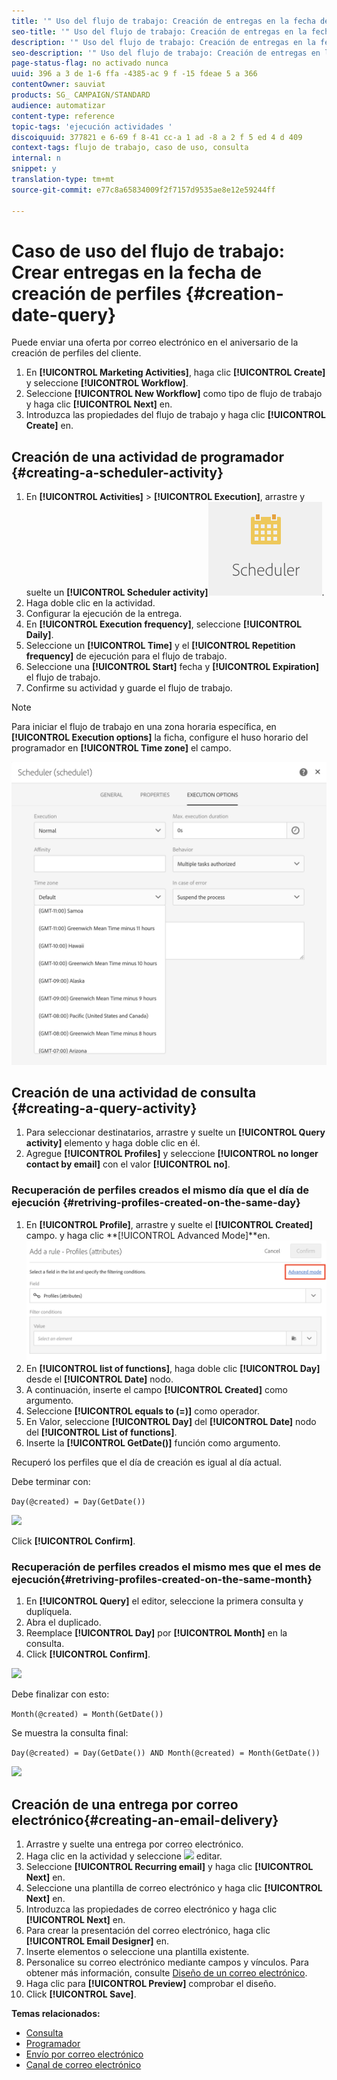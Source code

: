```yaml
---
title: '" Uso del flujo de trabajo: Creación de entregas en la fecha de creación del perfil "'
seo-title: '" Uso del flujo de trabajo: Creación de entregas en la fecha de creación del perfil "'
description: '" Uso del flujo de trabajo: Creación de entregas en la fecha de creación del perfil "'
seo-description: '" Uso del flujo de trabajo: Creación de entregas en la fecha de creación del perfil "'
page-status-flag: no activado nunca
uuid: 396 a 3 de 1-6 ffa -4385-ac 9 f -15 fdeae 5 a 366
contentOwner: sauviat
products: SG_ CAMPAIGN/STANDARD
audience: automatizar
content-type: reference
topic-tags: 'ejecución actividades '
discoiquuid: 377821 e 6-69 f 8-41 cc-a 1 ad -8 a 2 f 5 ed 4 d 409
context-tags: flujo de trabajo, caso de uso, consulta
internal: n
snippet: y
translation-type: tm+mt
source-git-commit: e77c8a65834009f2f7157d9535ae8e12e59244ff

---
```



# Caso de uso del flujo de trabajo: Crear entregas en la fecha de creación de perfiles {#creation-date-query}

Puede enviar una oferta por correo electrónico en el aniversario de la creación de perfiles del cliente.

1. En **[!UICONTROL Marketing Activities]**, haga clic **[!UICONTROL Create]** y seleccione **[!UICONTROL Workflow]**.
1. Seleccione **[!UICONTROL New Workflow]** como tipo de flujo de trabajo y haga clic **[!UICONTROL Next]** en.
1. Introduzca las propiedades del flujo de trabajo y haga clic **[!UICONTROL Create]** en.

## Creación de una actividad de programador {#creating-a-scheduler-activity}

1. En **[!UICONTROL Activities]** &gt; **[!UICONTROL Execution]**, arrastre y suelte un **[!UICONTROL Scheduler activity]**![](assets/scheduler_icon.png).
1. Haga doble clic en la actividad.
1. Configurar la ejecución de la entrega.
1. En **[!UICONTROL Execution frequency]**, seleccione **[!UICONTROL Daily]**.
1. Seleccione un **[!UICONTROL Time]** y el **[!UICONTROL Repetition frequency]** de ejecución para el flujo de trabajo.
1. Seleccione una **[!UICONTROL Start]** fecha y **[!UICONTROL Expiration]** el flujo de trabajo.
1. Confirme su actividad y guarde el flujo de trabajo.

>[!NOTE]
>
>Para iniciar el flujo de trabajo en una zona horaria específica, en **[!UICONTROL Execution options]** la ficha, configure el huso horario del programador en **[!UICONTROL Time zone]** el campo.

![](assets/time_zone.png)

## Creación de una actividad de consulta {#creating-a-query-activity}

1. Para seleccionar destinatarios, arrastre y suelte un **[!UICONTROL Query activity]** elemento y haga doble clic en él.
1. Agregue **[!UICONTROL Profiles]** y seleccione **[!UICONTROL no longer contact by email]** con el valor **[!UICONTROL no]**.

### Recuperación de perfiles creados el mismo día que el día de ejecución {#retriving-profiles-created-on-the-same-day}

1. En **[!UICONTROL Profile]**, arrastre y suelte el **[!UICONTROL Created]** campo. y haga clic **[!UICONTROL Advanced Mode]**en.
   ![](assets/advanced_mode.png)
1. En **[!UICONTROL list of functions]**, haga doble clic **[!UICONTROL Day]** desde el **[!UICONTROL Date]** nodo.
1. A continuación, inserte el campo **[!UICONTROL Created]** como argumento.
1. Seleccione **[!UICONTROL equals to (=)]** como operador.
1. En Valor, seleccione **[!UICONTROL Day]** del **[!UICONTROL Date]** nodo del **[!UICONTROL List of functions]**.
1. Inserte la **[!UICONTROL GetDate()]** función como argumento.

Recuperó los perfiles que el día de creación es igual al día actual.

Debe terminar con:

```Day(@created) = Day(GetDate())```

![](assets/day_creation_query.png)

Click **[!UICONTROL Confirm]**.

### Recuperación de perfiles creados el mismo mes que el mes de ejecución{#retriving-profiles-created-on-the-same-month}

1. En **[!UICONTROL Query]** el editor, seleccione la primera consulta y duplíquela.
1. Abra el duplicado.
1. Reemplace **[!UICONTROL Day]** por **[!UICONTROL Month]** en la consulta.
1. Click **[!UICONTROL Confirm]**.

![](assets/month_rule.png)

Debe finalizar con esto:

``` Month(@created) = Month(GetDate()) ```

Se muestra la consulta final:

```Day(@created) = Day(GetDate()) AND Month(@created) = Month(GetDate())```

![](assets/expression_editor_1.png)

## Creación de una entrega por correo electrónico{#creating-an-email-delivery}

1. Arrastre y suelte una entrega por correo electrónico.
1. Haga clic en la actividad y seleccione ![](assets/edit_darkgrey-24px.png) editar.
1. Seleccione **[!UICONTROL Recurring email]** y haga clic **[!UICONTROL Next]** en.
1. Seleccione una plantilla de correo electrónico y haga clic **[!UICONTROL Next]** en.
1. Introduzca las propiedades de correo electrónico y haga clic **[!UICONTROL Next]** en.
1. Para crear la presentación del correo electrónico, haga clic **[!UICONTROL Email Designer]** en.
1. Inserte elementos o seleccione una plantilla existente.
1. Personalice su correo electrónico mediante campos y vínculos.
Para obtener más información, consulte [Diseño de un correo electrónico](../../designing/using/about-email-content-design.md#designing-an-email-content-from-scratch).
1. Haga clic para **[!UICONTROL Preview]** comprobar el diseño.
1. Click **[!UICONTROL Save]**.

**Temas relacionados:**

* [Consulta](../../automating/using/query.md)
* [Programador](../../automating/using/scheduler.md)
* [Envío por correo electrónico](../../automating/using/email-delivery.md)
* [Canal de correo electrónico](../../channels/using/creating-an-email.md)
